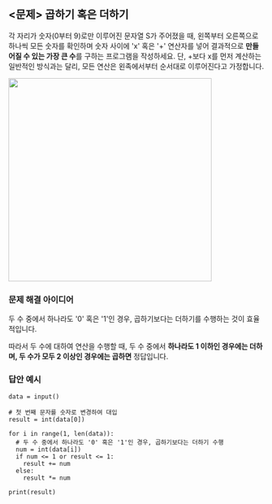 ## <문제> 곱하기 혹은 더하기
각 자리가 숫자(0부터 9)로만 이루어진 문자열 S가 주어졌을 때, 왼쪽부터 오른쪽으로 하나씩
모든 숫자를 확인하며 숫자 사이에 'x' 혹은 '+' 연산자를 넣어 결과적으로 **만들어질 수 있는
가장 큰 수**를 구하는 프로그램을 작성하세요. 단, +보다 x를 먼저 계산하는 일반적인 방식과는 달리, 
모든 연산은 왼족에서부터 순서대로 이루어진다고 가정합니다.

<img src=https://user-images.githubusercontent.com/62216628/161256349-ef0f0386-a7d7-4c87-9b62-88d8a5e73d4a.png width=400px></img>

### 문제 해결 아이디어
두 수 중에서 하나라도 '0' 혹은 '1'인 경우, 곱하기보다는 더하기를 수행하는 것이 효율적입니다.

따라서 두 수에 대하여 연산을 수행할 때, 두 수 중에서 **하나라도 1 이하인 경우에는 더하며, 두 수가 모두 2 이상인 경우에는 곱하면** 정답입니다.

### 답안 예시
```
data = input()

# 첫 번째 문자를 숫자로 변경하여 대입
result = int(data[0])

for i in range(1, len(data)):
  # 두 수 중에서 하나라도 '0' 혹은 '1'인 경우, 곱하기보다는 더하기 수행
  num = int(data[i])
  if num <= 1 or result <= 1:
    result += num
  else:
    result *= num
    
print(result)
```

